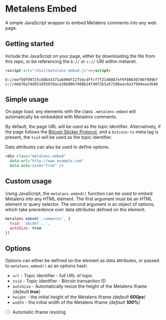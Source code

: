 # Metalens Embed

A simple JavaScript wrapper to embed Metalens comments into any web page.

## Getting started

Include the JavaScript on your page, either by downloading the file from this repo, or be referencing the `b://` or `c://` URI within metanet.

```html
<script src="/dist/metalens-embed.js"></script>
```

```text
b://eef50f99725cb8b43371a6998f22754cdffcf7f21d8087ef9f80630786f909bf
c://deb76a74d95145597dace26b0067488b24f48f2b5a57286aac9a379d4eaa3646
```

## Simple usage

On page load, any elements with the class `.metalens-embed` will automatically be embedded with Metalens comments.

By default, the page URL will be used as the topic identifier. Alternatively, if the page follows the [Bitcoin Sticker Protocol](https://sticker.planaria.network/), and a `bitcoin-tx` meta tag is present, the `txid` will be used as the topic identifier.

Data attributes can also be used to define options.

```html
<div class="metalens-embed"
  data-url="http://www.example.com"
  data-auto-size="true" />
```

## Custom usage

Using JavaScript, the `metalens.embed()` function can be used to embed Metalens into any HTML element. The first argument must be an HTML element or query selector. The second argument is an object of options, which take precedence over data attributes defined on the element.

```javascript
metalens.embed('.comments', {
  txid: 'abcdef...',
  autoSize: true
})
```

## Options

Options can either be defined on the element as data attributes, or passed to `metalens.embed()` as an options hash.

* `url` - Topic identifier - full URL of topic
* `txid` - Topic identifier - Bitcoin transaction ID
* `autoSize` - Automatically resize the height of the Metalens iframe *(default **true**)*
* `height` - the initial height of the Metalens iframe *(default **600px**)*
* `width` - the initial width of the Metalens iframe *(default **100%**)*

* [ ] Automatic iframe resizing